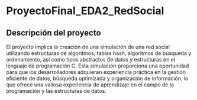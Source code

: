 # ProyectoFinal_EDA2_RedSocial

## Descripción del proyecto
El proyecto implica la creación de una simulación de una red social utilizando estructuras de algoritmos, tablas hash, algoritmos de búsqueda y ordenamiento, así como tipos abstractos de datos y estructuras en el lenguaje de programación C. Esta simulación proporciona una oportunidad para que los desarrolladores adquieran experiencia práctica en la gestión eficiente de datos, búsqueda optimizada y organización de información, lo que ofrece una valiosa experiencia de aprendizaje en el campo de la programación y las estructuras de datos.
